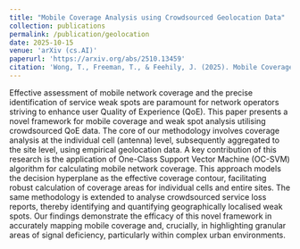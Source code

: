 ```yaml
---
title: "Mobile Coverage Analysis using Crowdsourced Geolocation Data"
collection: publications
permalink: /publication/geolocation
date: 2025-10-15
venue: 'arXiv (cs.AI)'
paperurl: 'https://arxiv.org/abs/2510.13459'
citation: 'Wong, T., Freeman, T., & Feehily, J. (2025). Mobile Coverage Analysis using Crowdsourced Data. arXiv [Cs.AI]. Retrieved from http://arxiv.org/abs/2510.13459'
---
```

Effective assessment of mobile network coverage and the precise identification of service weak spots are paramount for network operators striving to enhance user Quality of Experience (QoE). This paper presents a novel framework for mobile coverage and weak spot analysis utilising crowdsourced QoE data. The core of our methodology involves coverage analysis at the individual cell (antenna) level, subsequently aggregated to the site level, using empirical geolocation data. A key contribution of this research is the application of One-Class Support Vector Machine (OC-SVM) algorithm for calculating mobile network coverage. This approach models the decision hyperplane as the effective coverage contour, facilitating robust calculation of coverage areas for individual cells and entire sites. The same methodology is extended to analyse crowdsourced service loss reports, thereby identifying and quantifying geographically localised weak spots. Our findings demonstrate the efficacy of this novel framework in accurately mapping mobile coverage and, crucially, in highlighting granular areas of signal deficiency, particularly within complex urban environments.
